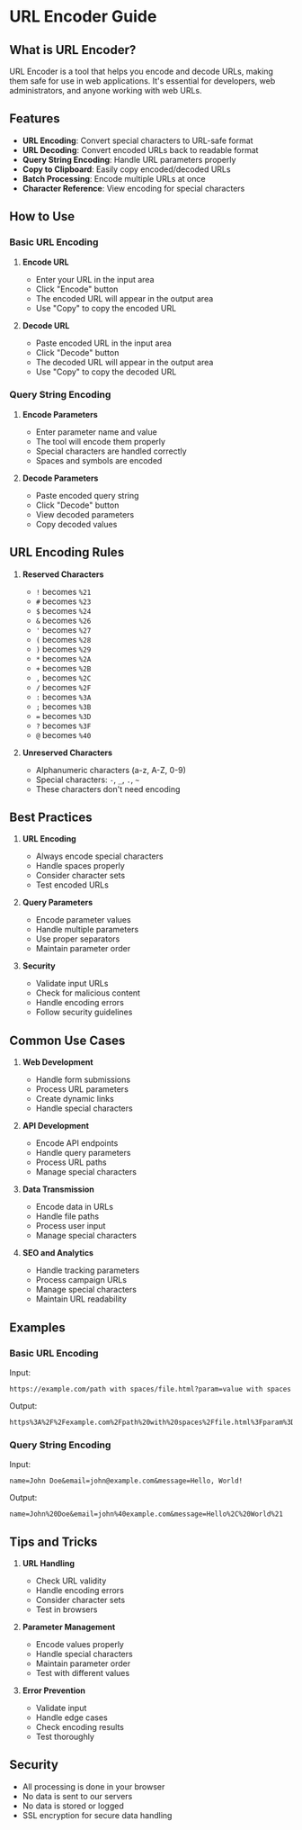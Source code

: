# URL Encoder Guide

## What is URL Encoder?

URL Encoder is a tool that helps you encode and decode URLs, making them safe for use in web applications. It's essential for developers, web administrators, and anyone working with web URLs.

## Features

- **URL Encoding**: Convert special characters to URL-safe format
- **URL Decoding**: Convert encoded URLs back to readable format
- **Query String Encoding**: Handle URL parameters properly
- **Copy to Clipboard**: Easily copy encoded/decoded URLs
- **Batch Processing**: Encode multiple URLs at once
- **Character Reference**: View encoding for special characters

## How to Use

### Basic URL Encoding

1. **Encode URL**
   - Enter your URL in the input area
   - Click "Encode" button
   - The encoded URL will appear in the output area
   - Use "Copy" to copy the encoded URL

2. **Decode URL**
   - Paste encoded URL in the input area
   - Click "Decode" button
   - The decoded URL will appear in the output area
   - Use "Copy" to copy the decoded URL

### Query String Encoding

1. **Encode Parameters**
   - Enter parameter name and value
   - The tool will encode them properly
   - Special characters are handled correctly
   - Spaces and symbols are encoded

2. **Decode Parameters**
   - Paste encoded query string
   - Click "Decode" button
   - View decoded parameters
   - Copy decoded values

## URL Encoding Rules

1. **Reserved Characters**
   - `!` becomes `%21`
   - `#` becomes `%23`
   - `$` becomes `%24`
   - `&` becomes `%26`
   - `'` becomes `%27`
   - `(` becomes `%28`
   - `)` becomes `%29`
   - `*` becomes `%2A`
   - `+` becomes `%2B`
   - `,` becomes `%2C`
   - `/` becomes `%2F`
   - `:` becomes `%3A`
   - `;` becomes `%3B`
   - `=` becomes `%3D`
   - `?` becomes `%3F`
   - `@` becomes `%40`

2. **Unreserved Characters**
   - Alphanumeric characters (a-z, A-Z, 0-9)
   - Special characters: `-`, `_`, `.`, `~`
   - These characters don't need encoding

## Best Practices

1. **URL Encoding**
   - Always encode special characters
   - Handle spaces properly
   - Consider character sets
   - Test encoded URLs

2. **Query Parameters**
   - Encode parameter values
   - Handle multiple parameters
   - Use proper separators
   - Maintain parameter order

3. **Security**
   - Validate input URLs
   - Check for malicious content
   - Handle encoding errors
   - Follow security guidelines

## Common Use Cases

1. **Web Development**
   - Handle form submissions
   - Process URL parameters
   - Create dynamic links
   - Handle special characters

2. **API Development**
   - Encode API endpoints
   - Handle query parameters
   - Process URL paths
   - Manage special characters

3. **Data Transmission**
   - Encode data in URLs
   - Handle file paths
   - Process user input
   - Manage special characters

4. **SEO and Analytics**
   - Handle tracking parameters
   - Process campaign URLs
   - Manage special characters
   - Maintain URL readability

## Examples

### Basic URL Encoding
Input:
```
https://example.com/path with spaces/file.html?param=value with spaces
```

Output:
```
https%3A%2F%2Fexample.com%2Fpath%20with%20spaces%2Ffile.html%3Fparam%3Dvalue%20with%20spaces
```

### Query String Encoding
Input:
```
name=John Doe&email=john@example.com&message=Hello, World!
```

Output:
```
name=John%20Doe&email=john%40example.com&message=Hello%2C%20World%21
```

## Tips and Tricks

1. **URL Handling**
   - Check URL validity
   - Handle encoding errors
   - Consider character sets
   - Test in browsers

2. **Parameter Management**
   - Encode values properly
   - Handle special characters
   - Maintain parameter order
   - Test with different values

3. **Error Prevention**
   - Validate input
   - Handle edge cases
   - Check encoding results
   - Test thoroughly

## Security

- All processing is done in your browser
- No data is sent to our servers
- No data is stored or logged
- SSL encryption for secure data handling 